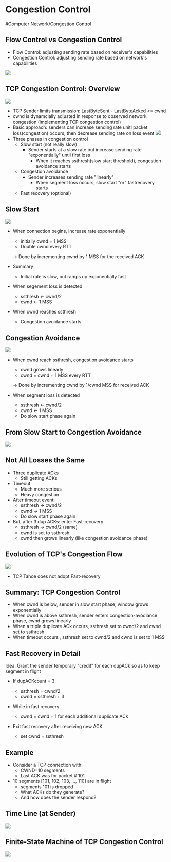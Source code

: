 # Congestion Control
#Computer Network/Congestion Control

## Flow Control vs Congestion Control
- Flow Control: adjusting sending rate based on receiver's capabilities
- Congestion Control: adjusting sending rate based on network's capabilities    

![](./img/cc_1.PNG)

## TCP Congestion Control: Overview

![](./img/cc_2.PNG)

- TCP Sender limits transmission: LastByteSent - LastByteAcked <= cwnd
- cwnd is dynamcially adjusted in response to observed network congestion (implementing TCP congestion control)
- Basic approach: senders can increase sending rate unitl packet loss(congestion) occurs, then decrease sending rate on loss event
    ![](./img/cc_3.PNG)
- Three phases in congestion control
    - Slow start (not really slow)
        - Sender starts at a slow rate but increase sending rate "exponentially" until first loss
            - When it reaches ssthresh(slow start threshold), congestion avoidance starts
    - Congestion avoidance
        - Sender increases sending rate "linearly"
            - When segment loss occurs, slow start "or" fastrecovery starts
    - Fast recovery (optional)

## Slow Start

![](./img/cc_4.PNG)

- When connection begins, increase rate exponentially
    - initially cwnd = 1 MSS
    - Double cwnd every RTT
    
    -> Done by incrementing cwnd by 1 MSS for the received ACK
- Summary
    - Initial rate is slow, but ramps up exponentially fast
- When segement loss is detected
    - ssthresh <- cwnd/2
    - cwnd <- 1 MSS
- When cwnd reaches ssthresh
    - Congestion avoidance starts

## Congestion Avoidance

![](./img/cc_5.PNG)

- When cwnd reach ssthresh, congestion avoidance starts
    - cwnd grows linearly
    - cwnd = cwnd + 1 MSS every RTT

    -> Done by incrementing cwnd by 1/cwnd MSS for received ACK
- When segment loss is detected
    - ssthresh <- cwnd/2
    - cwnd <- 1 MSS
    - Do slow start phase again

## From Slow Start to Congestion Avoidance

![](./img/cc_6.PNG)

## Not All Losses the Same
- Three duplicate ACks
    - Still getting ACKs
- Timeout
    - Much more serious
    - Heavy congestion
- After timeout event:
    - ssthresh -> cwnd/2
    - cwnd -> 1 MSS
    - Do slow start phase again
- But, after 3 dup ACKs: enter Fast-recovery
    - ssthresh -> cwnd/2 (same)
    - cwnd is set to ssthresh
    - cwnd then grows linearly (like congestion avoidance phase)

## Evolution of TCP's Congestion Flow

![](./img/cc_7.PNG)

- TCP Tahoe does not adopt Fast-recovery

## Summary: TCP Congestion Control
- When cwnd is below, sender in slow start phase, window grows exponentially
- When cwnd is above ssthresh, sender enters congestion-avodiance phase, cwnd grows linearly
- When a triple duplicate ACk occurs, ssthresh set to cwnd/2 and cwnd set to ssthresh
- When timeout occurs , ssthresh set to cwnd/2 and cwnd is set to 1 MSS

## Fast Recovery in Detail
Idea: Grant the sender temporary "credit" for each dupACk so as to keep segment in flight

- If dupACKcount = 3
    - ssthresh = cwnd/2
    - cwnd = ssthresh + 3

- While in fast recovery
    - cwnd = cwnd + 1 for each additional duplicate ACk 
- Exit fast recovery after receiving new ACK
    - set cwnd = ssthresh

## Example
- Consider a TCP connection with:
    - CWND=10 segments
    - Last ACK was for packet # 101
- 10 segments [101, 102, 103, ..., 110] are in flight
    - segments 101 is dropped
    - What ACKs do they generate?
    - And how does the sender respond?

## Time Line (at Sender)

![](./img/cc_8.PNG)

## Finite-State Machine of TCP Congestion Control

![](./img/cc_9.PNG)